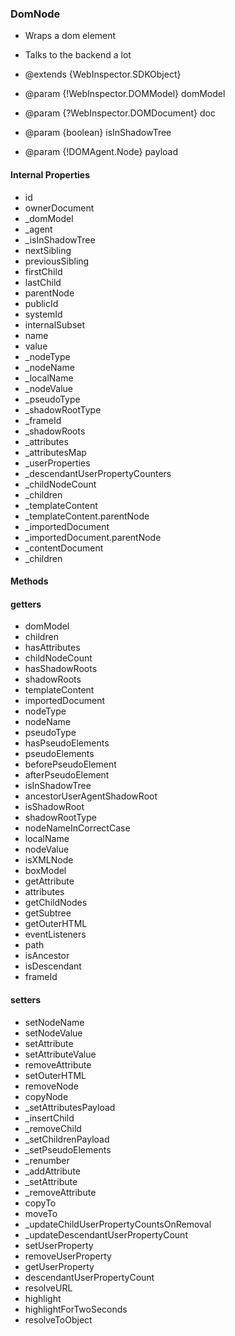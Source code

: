 ### DomNode
+ Wraps a dom element
+ Talks to the backend a lot

+ @extends {WebInspector.SDKObject}
+ @param {!WebInspector.DOMModel} domModel
+ @param {?WebInspector.DOMDocument} doc
+ @param {boolean} isInShadowTree
+ @param {!DOMAgent.Node} payload

#### Internal Properties
+ id
+ ownerDocument
+ _domModel
+ _agent
+ _isInShadowTree
+ nextSibling
+ previousSibling
+ firstChild
+ lastChild
+ parentNode
+ publicId
+ systemId
+ internalSubset
+ name
+ value
+ _nodeType
+ _nodeName
+ _localName
+ _nodeValue
+ _pseudoType
+ _shadowRootType
+ _frameId
+ _shadowRoots
+ _attributes
+ _attributesMap
+ _userProperties
+ _descendantUserPropertyCounters
+ _childNodeCount
+ _children
+ _templateContent
+ _templateContent.parentNode
+ _importedDocument
+ _importedDocument.parentNode
+ _contentDocument
+ _children



#### Methods

#### getters
+ domModel
+ children
+ hasAttributes
+ childNodeCount
+ hasShadowRoots
+ shadowRoots
+ templateContent
+ importedDocument
+ nodeType
+ nodeName
+ pseudoType
+ hasPseudoElements
+ pseudoElements
+ beforePseudoElement
+ afterPseudoElement
+ isInShadowTree
+ ancestorUserAgentShadowRoot
+ isShadowRoot
+ shadowRootType
+ nodeNameInCorrectCase
+ localName
+ nodeValue
+ isXMLNode
+ boxModel
+ getAttribute
+ attributes
+ getChildNodes
+ getSubtree
+ getOuterHTML
+ eventListeners
+ path
+ isAncestor
+ isDescendant
+ frameId


#### setters
+ setNodeName
+ setNodeValue
+ setAttribute
+ setAttributeValue
+ removeAttribute
+ setOuterHTML
+ removeNode
+ copyNode
+ _setAttributesPayload
+ _insertChild
+ _removeChild
+ _setChildrenPayload
+ _setPseudoElements
+ _renumber
+ _addAttribute
+ _setAttribute
+ _removeAttribute
+ copyTo
+ moveTo
+ _updateChildUserPropertyCountsOnRemoval
+ _updateDescendantUserPropertyCount
+ setUserProperty
+ removeUserProperty
+ getUserProperty
+ descendantUserPropertyCount
+ resolveURL
+ highlight
+ highlightForTwoSeconds
+ resolveToObject
